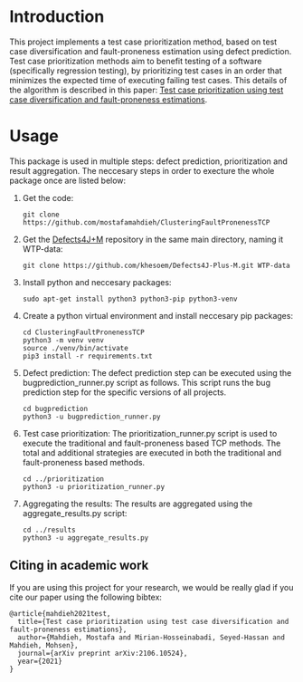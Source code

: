 # Introduction
This project implements a test case prioritization method, based on test case diversification and fault-proneness estimation using defect prediction.
Test case prioritization methods aim to benefit testing of a software (specifically regression testing), by prioritizing test cases in an order that minimizes the expected time of executing failing test cases. This details of the algorithm is described in this paper: [Test case prioritization using test case diversification and fault-proneness estimations](https://arxiv.org/abs/2106.10524).

# Usage
This package is used in multiple steps: defect prediction, prioritization and result aggregation. The neccesary steps in order to execture the whole package once are listed below:

1. Get the code:
    ```
    git clone https://github.com/mostafamahdieh/ClusteringFaultPronenessTCP
    ```
2. Get the [Defects4J+M](https://github.com/khesoem/Defects4J-Plus-M) repository in the same main directory, naming it WTP-data:
    ```
    git clone https://github.com/khesoem/Defects4J-Plus-M.git WTP-data
    ```
3. Install python and neccesary packages:
    ```
    sudo apt-get install python3 python3-pip python3-venv
    ```
4. Create a python virtual environment and install neccesary pip packages:
    ```
    cd ClusteringFaultPronenessTCP
    python3 -m venv venv
    source ./venv/bin/activate
    pip3 install -r requirements.txt
    ```
5. Defect prediction: The defect prediction step can be executed using the bugprediction_runner.py script as follows. This script runs the bug prediction step for the specific versions of all projects.
    ```
    cd bugprediction
    python3 -u bugprediction_runner.py
    ```

6. Test case prioritization: The prioritization_runner.py script is used to execute the traditional and fault-proneness based TCP methods. The total and additional strategies are executed in both the traditional and fault-proneness based methods.
    ```
    cd ../prioritization
    python3 -u prioritization_runner.py
    ```

7. Aggregating the results: The results are aggregated using the aggregate_results.py script:
    ```
    cd ../results
    python3 -u aggregate_results.py
    ```

## Citing in academic work
If you are using this project for your research, we would be really glad if you cite our paper using the following bibtex:
```
@article{mahdieh2021test,
  title={Test case prioritization using test case diversification and fault-proneness estimations},
  author={Mahdieh, Mostafa and Mirian-Hosseinabadi, Seyed-Hassan and Mahdieh, Mohsen},
  journal={arXiv preprint arXiv:2106.10524},
  year={2021}
}
```
